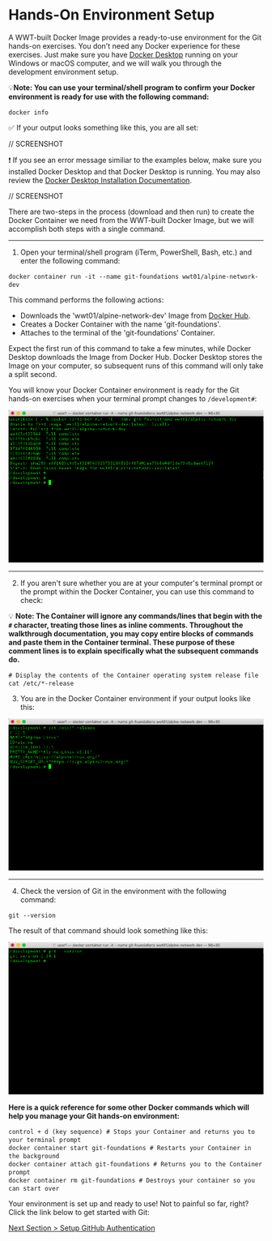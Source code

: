 # Hands-On Environment Setup

A WWT-built Docker Image provides a ready-to-use environment for the Git hands-on exercises. You don't need any Docker experience for these exercises. Just make sure you have [Docker Desktop](https://www.docker.com/products/docker-desktop "Docker Desktop Download") running on your Windows or macOS computer, and we will walk you through the development environment setup.

:bulb:**Note: You can use your terminal/shell program to confirm your Docker environment is ready for use with the following command:**

```shell
docker info
```

:white_check_mark: If your output looks something like this, you are all set:

// SCREENSHOT

:exclamation: If you see an error message similiar to the examples below, make sure you installed Docker Desktop and that Docker Desktop is running.  You may also review the [Docker Desktop Installation Documentation](https://docs.docker.com/desktop/ "Docker Desktop Installation Documentation").

// SCREENSHOT

There are two-steps in the process (download and then run) to create the Docker Container we need from the WWT-built Docker Image, but we will accomplish both steps with a single command.

---

1. Open your terminal/shell program (iTerm, PowerShell, Bash, etc.) and enter the following command:

```shell
docker container run -it --name git-foundations wwt01/alpine-network-dev
```

This command performs the following actions:

- Downloads the 'wwt01/alpine-network-dev' Image from [Docker Hub](https://hub.docker.com/r/wwt01/alpine-network-dev "WWT Development Docker Image on Docker Hub").
- Creates a Docker Container with the name 'git-foundations'.
- Attaches to the terminal of the 'git-foundations' Container.

Expect the first run of this command to take a few minutes, while Docker Desktop downloads the Image from Docker Hub. Docker Desktop stores the Image on your computer, so subsequent runs of this command will only take a split second.

You will know your Docker Container environment is ready for the Git hands-on exercises when your terminal prompt changes to `/development#`:

![docker-container-run](../images/docker-container-run.png)

---

2. If you aren't sure whether you are at your computer's terminal prompt or the prompt within the Docker Container, you can use this command to check:

:bulb: **Note: The Container will ignore any commands/lines that begin with the `#` character, treating those lines as inline comments.  Throughout the walkthrough documentation, you may copy entire blocks of commands and paste them in the Container terminal.  These purpose of these comment lines is to explain specifically what the subsequent commands do.** 

```shell
# Display the contents of the Container operating system release file 
cat /etc/*-release
```

3. You are in the Docker Container environment if your output looks like this:

![container-release-info](../images/container-release-info.png)

---

4. Check the version of Git in the environment with the following command:

```shell
git --version
```

The result of that command should look something like this:

![git-version](../images/git-version.png)

**Here is a quick reference for some other Docker commands which will help you manage your Git hands-on environment:**

```shell
control + d (key sequence) # Stops your Container and returns you to your terminal prompt
docker container start git-foundations # Restarts your Container in the background
docker container attach git-foundations # Returns you to the Container prompt
docker container rm git-foundations # Destroys your container so you can start over
```

Your environment is set up and ready to use! Not to painful so far, right? Click the link below to get started with Git:

[Next Section > Setup GitHub Authentication](section_2.md "Setup GitHub Authentication")
